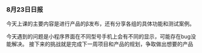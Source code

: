 ### 8月23日日报

今天上课的主要内容是进行产品的β发布，还有分享各组的具体功能和测试案例。

今天遇到的问题是小程序界面在不同型号手机上会有不同的显示，可能存在bug没能解决。   接下来的挑战就是完成下一周项目和产品的规划，争取做出想要的产品


